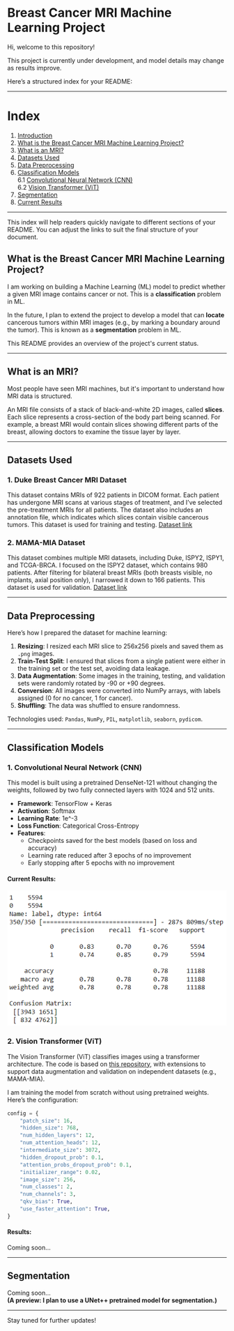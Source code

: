 # Breast Cancer MRI Machine Learning Project

Hi, welcome to this repository!

This project is currently under development, and model details may change as results improve.

Here’s a structured index for your README:

---

# **Index**

1. [Introduction](#introduction)
2. [What is the Breast Cancer MRI Machine Learning Project?](#what-is-the-breast-cancer-mri-machine-learning-project)
3. [What is an MRI?](#what-is-an-mri)
4. [Datasets Used](#datasets-used)  
5. [Data Preprocessing](#data-preprocessing)
6. [Classification Models](#classification-models)  
   6.1 [Convolutional Neural Network (CNN)](#1-convolutional-neural-network-cnn)  
   6.2 [Vision Transformer (ViT)](#2-vision-transformer-vit)
7. [Segmentation](#segmentation)
8. [Current Results](#current-results)

---

This index will help readers quickly navigate to different sections of your README. You can adjust the links to suit the final structure of your document.

## What is the Breast Cancer MRI Machine Learning Project?

I am working on building a Machine Learning (ML) model to predict whether a given MRI image contains cancer or not. This is a **classification** problem in ML.

In the future, I plan to extend the project to develop a model that can **locate** cancerous tumors within MRI images (e.g., by marking a boundary around the tumor). This is known as a **segmentation** problem in ML.

This README provides an overview of the project's current status.

---

## What is an MRI?

Most people have seen MRI machines, but it's important to understand how MRI data is structured.

An MRI file consists of a stack of black-and-white 2D images, called **slices**. Each slice represents a cross-section of the body part being scanned. For example, a breast MRI would contain slices showing different parts of the breast, allowing doctors to examine the tissue layer by layer.

---

## Datasets Used

### 1. **Duke Breast Cancer MRI Dataset**  
This dataset contains MRIs of 922 patients in DICOM format. Each patient has undergone MRI scans at various stages of treatment, and I’ve selected the pre-treatment MRIs for all patients. The dataset also includes an annotation file, which indicates which slices contain visible cancerous tumors. This dataset is used for training and testing.
[Dataset link](https://www.cancerimagingarchive.net/collection/duke-breast-cancer-mri/)

### 2. **MAMA-MIA Dataset**
This dataset combines multiple MRI datasets, including Duke, ISPY2, ISPY1, and TCGA-BRCA. I focused on the ISPY2 dataset, which contains 980 patients. After filtering for bilateral breast MRIs (both breasts visible, no implants, axial position only), I narrowed it down to 166 patients. This dataset is used for validation.
[Dataset link](https://github.com/LidiaGarrucho/MAMA-MIA)




---

## Data Preprocessing

Here’s how I prepared the dataset for machine learning:

1. **Resizing**: I resized each MRI slice to 256x256 pixels and saved them as `.png` images.
2. **Train-Test Split**: I ensured that slices from a single patient were either in the training set or the test set, avoiding data leakage.
3. **Data Augmentation**: Some images in the training, testing, and validation sets were randomly rotated by -90 or +90 degrees.
4. **Conversion**: All images were converted into NumPy arrays, with labels assigned (0 for no cancer, 1 for cancer).
5. **Shuffling**: The data was shuffled to ensure randomness.

Technologies used: `Pandas`, `NumPy`, `PIL`, `matplotlib`, `seaborn`, `pydicom`.

---

## Classification Models

### **1. Convolutional Neural Network (CNN)**

This model is built using a pretrained DenseNet-121 without changing the weights, followed by two fully connected layers with 1024 and 512 units.

- **Framework**: TensorFlow + Keras
- **Activation**: Softmax
- **Learning Rate**: 1e^-3
- **Loss Function**: Categorical Cross-Entropy
- **Features**:
  - Checkpoints saved for the best models (based on loss and accuracy)
  - Learning rate reduced after 3 epochs of no improvement
  - Early stopping after 5 epochs with no improvement

#### Current Results:

![Alt text](https://github.com/SahilMahey/Breast-Cancer-MRI-ML-Project-/blob/main/Results_CNN.png)


### **2. Vision Transformer (ViT)**

The Vision Transformer (ViT) classifies images using a transformer architecture. The code is based on [this repository](https://github.com/tintn/vision-transformer-from-scratch), with extensions to support data augmentation and validation on independent datasets (e.g., MAMA-MIA).

I am training the model from scratch without using pretrained weights. Here’s the configuration:

```python
config = {
    "patch_size": 16,  
    "hidden_size": 768,
    "num_hidden_layers": 12,
    "num_attention_heads": 12,
    "intermediate_size": 3072,
    "hidden_dropout_prob": 0.1,
    "attention_probs_dropout_prob": 0.1,
    "initializer_range": 0.02,
    "image_size": 256,
    "num_classes": 2,
    "num_channels": 3,
    "qkv_bias": True,
    "use_faster_attention": True,
}
```

#### Results:
Coming soon...

---

## Segmentation

Coming soon...  
**(A preview: I plan to use a UNet++ pretrained model for segmentation.)**

--- 

Stay tuned for further updates!
